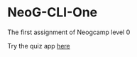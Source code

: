 # NeoG-CLI-One

The first assignment of Neogcamp level 0

Try the quiz app [here](https://repl.it/@MeghaPathak1/NeoGCLIOne?embed=1&output=1#index.js)
